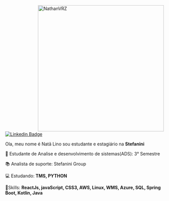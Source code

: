

<!--
**NathanVRZ/NathanVRZ** is a ✨ _special_ ✨ repository because its `README.md` (this file) appears on your GitHub profile.
### Hi there 👋
Here are some ideas to get you started:

- 🔭 I’m currently working on ...
- 🌱 I’m currently learning ...
- 👯 I’m looking to collaborate on ...
- 🤔 I’m looking for help with ...
- 💬 Ask me about ...
- 📫 How to reach me: ...
- 😄 Pronouns: ...
- ⚡ Fun fact: ...
-->

<img src="https://raw.githubusercontent.com/MicaelliMedeiros/micaellimedeiros/master/image/computer-illustration.png" min-width="400px" max-width="400px" width="400px" align="right" alt="NathanVRZ">

[![Linkedin Badge](https://img.shields.io/badge/-Natã%20Lino-6633cc?style=flat-square&logo=Linkedin&logoColor=white&link=https://www.linkedin.com/in/natã-lino-b630b21a4/)](https://www.linkedin.com/in/natã-lino-b630b21a4/)

Ola, meu nome é Natã Lino sou estudante e estagiário na <strong> Stefanini</strong>

🏫 Estudante de Analise e desenvolvimento de sistemas(ADS): 3° Semestre

📚 Analista de suporte: Stefanini Group

💻 Estudando: <strong> TMS, PYTHON </strong>

🔧Skills: <strong>ReactJs, javaScript, CSS3, AWS, Linux, WMS, Azure, SQL, Spring Boot, Kotlin, Java</strong>


